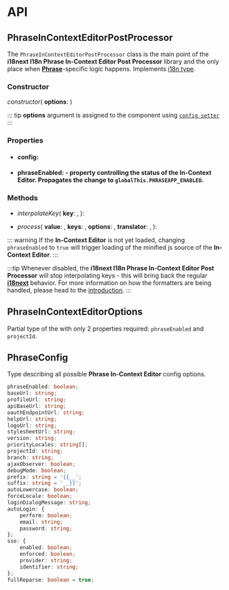 # API

## PhraseInContextEditorPostProcessor

The `PhraseInContextEditorPostProcessor` class is the main point of the **i18next I18n Phrase In-Context Editor Post Processor** library and the only place when [**Phrase**](https://phrase.com)-specific logic happens. Implements [<Badge text="PostProcessor" vertical="middle" /> i18n type](https://www.i18next.com/misc/creating-own-plugins#post-processor).

### Constructor

_constructor_(
    **options**: [<Badge text="PhraseInContextEditorOptions" vertical="middle" />](#phraseincontexteditoroptions)
)

::: tip
**options** argument is assigned to the component using [`config setter`](#config-setter)
:::


<a id="config-setter"></a>

### Properties

- #### config: [<Badge text="PhraseConfig" vertical="middle" />](#phraseconfig)

- #### phraseEnabled: <Badge text="boolean" vertical="middle" /><span class="fw-normal"> - property controlling the status of the In-Context Editor. Propagates the change to `globalThis.PHRASEAPP_ENABLED`.</span>

### Methods

- _interpolateKey_(
    **key**: <Badge text="string" vertical="middle" />,
): <Badge text="string[]" vertical="middle" />

- _process_(
    **value**: <Badge text="string" vertical="middle" />,
    **keys**: <Badge text="string[]" vertical="middle" />,
    **options**: <Badge text="unknown" vertical="middle" />,
    **translator**: <Badge text="unknown" vertical="middle" />,
): <Badge text="string" vertical="middle" />

::: warning
If the **In-Context Editor** is not yet loaded, changing `phraseEnabled` to `true` will trigger loading of the minified js source of the **In-Context Editor**.
:::

:::tip
Whenever disabled, the **i18next I18n Phrase In-Context Editor Post Processor** will stop interpolating keys - this will bring back the regular [**i18next**](https://www.i18next.com/) behavior. For more information on how the formatters are being handled, please head to the [introduction](../guide/).
:::

## PhraseInContextEditorOptions

Partial type of the [<Badge text="PhraseConfig" vertical="middle" />](#phraseconfig) with only 2 properties required: `phraseEnabled` and `projectId`.

## PhraseConfig

Type describing all possible **Phrase In-Context Editor** config options.

```typescript
phraseEnabled: boolean;
baseUrl: string;
profileUrl: string;
apiBaseUrl: string;
oauthEndpointUrl: string;
helpUrl: string;
logoUrl: string;
stylesheetUrl: string;
version: string;
priorityLocales: string[];
projectId: string;
branch: string;
ajaxObserver: boolean;
debugMode: boolean;
prefix: string = '{{__';
suffix: string = '__}}';
autoLowercase: boolean;
forceLocale: boolean;
loginDialogMessage: string;
autoLogin: {
    perform: boolean;
    email: string;
    password: string;
};
sso: {
    enabled: boolean;
    enforced: boolean;
    provider: string;
    identifier: string;
};
fullReparse: boolean = true;
```
